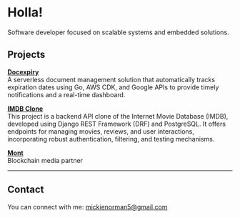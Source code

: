 # Holla!

Software developer focused on scalable systems and embedded solutions.


## Projects

**[Docexpiry](https://github.com/heismyke/docexpiry)**  
A serverless document management solution that automatically tracks expiration dates using Go, AWS CDK, and Google APIs to provide timely notifications and a real-time dashboard.

**[IMDB Clone](https://github.com/heismyke/IMDB)**  
This project is a backend API clone of the Internet Movie Database (IMDB), developed using Django REST Framework (DRF) and PostgreSQL. It offers endpoints for managing movies, reviews, and user interactions, incorporating robust authentication, filtering, and testing mechanisms.

**[Mont](https://github.com/heismyke/mont)**  
Blockchain media partner

---
## Contact  
You can connect with  me: [mickienorman5@gmail.com](mailto:mickienorman5@gmail.com) 
